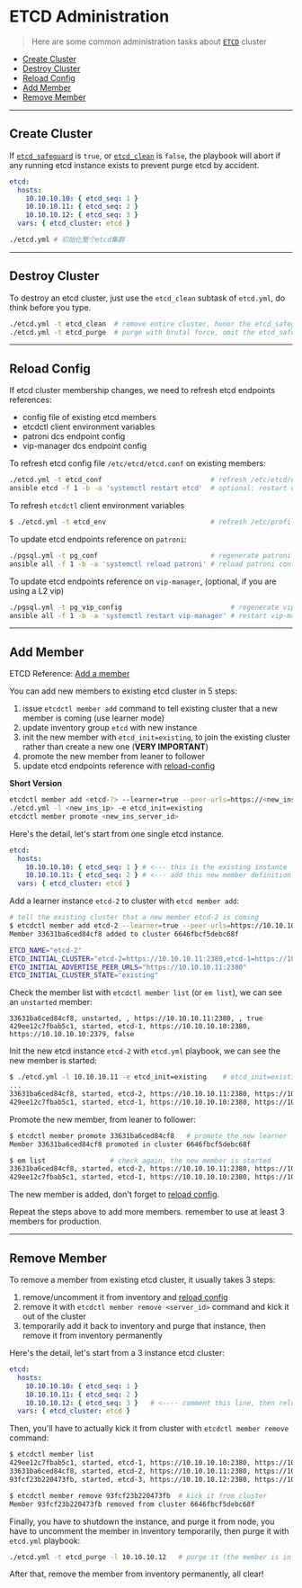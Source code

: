 # ETCD Administration

> Here are some common administration tasks about [`ETCD`](ETCD) cluster

- [Create Cluster](#create-cluster)
- [Destroy Cluster](#destroy-cluster)
- [Reload Config](#reload-config)
- [Add Member](#add-member)
- [Remove Member](#remove-member)


----------------

## Create Cluster

If [`etcd_safeguard`](PARAM#etcd_safeguard) is `true`, or [`etcd_clean`](PARAM#etcd_clean) is `false`,
the playbook will abort if any running etcd instance exists to prevent purge etcd by accident.


```yaml
etcd:
  hosts:
    10.10.10.10: { etcd_seq: 1 }
    10.10.10.11: { etcd_seq: 2 }
    10.10.10.12: { etcd_seq: 3 }
  vars: { etcd_cluster: etcd }
```

```bash
./etcd.yml # 初始化整个etcd集群 
```


----------------

## Destroy Cluster

To destroy an etcd cluster, just use the `etcd_clean` subtask of `etcd.yml`, do think before you type.

```bash
./etcd.yml -t etcd_clean  # remove entire cluster, honor the etcd_safeguard
./etcd.yml -t etcd_purge  # purge with brutal force, omit the etcd_safeguard
```




----------------

## Reload Config

If etcd cluster membership changes, we need to refresh etcd endpoints references:

* config file of existing etcd members
* etcdctl client environment variables
* patroni dcs endpoint config 
* vip-manager dcs endpoint config


To refresh etcd config file `/etc/etcd/etcd.conf` on existing members:

```bash
./etcd.yml -t etcd_conf                           # refresh /etc/etcd/etcd.conf with latest status
ansible etcd -f 1 -b -a 'systemctl restart etcd'  # optional: restart etcd 
```

To refresh `etcdctl` client environment variables

```bash
$ ./etcd.yml -t etcd_env                          # refresh /etc/profile.d/etcdctl.sh
```

To update etcd endpoints reference on `patroni`:

```bash
./pgsql.yml -t pg_conf                            # regenerate patroni config
ansible all -f 1 -b -a 'systemctl reload patroni' # reload patroni config
```

To update etcd endpoints reference on `vip-manager`, (optional, if you are using a L2 vip)

```bash
./pgsql.yml -t pg_vip_config                           # regenerate vip-manager config
ansible all -f 1 -b -a 'systemctl restart vip-manager' # restart vip-manager to use new config 
```



----------------

## Add Member

ETCD Reference: [Add a member](https://etcd.io/docs/v3.5/op-guide/runtime-configuration/#add-a-new-member)

You can add new members to existing etcd cluster in 5 steps:

1. issue `etcdctl member add` command to tell existing cluster that a new member is coming (use learner mode)
2. update inventory group `etcd` with new instance
3. init the new member with `etcd_init=existing`, to join the existing cluster rather than create a new one (**VERY IMPORTANT**)
4. promote the new member from leaner to follower
5. update etcd endpoints reference with [reload-config](#reload-config)

**Short Version**

```bash
etcdctl member add <etcd-?> --learner=true --peer-urls=https://<new_ins_ip>:2380
./etcd.yml -l <new_ins_ip> -e etcd_init=existing
etcdctl member promote <new_ins_server_id>
```

Here's the detail, let's start from one single etcd instance.

```yaml
etcd:
  hosts:
    10.10.10.10: { etcd_seq: 1 } # <--- this is the existing instance
    10.10.10.11: { etcd_seq: 2 } # <--- add this new member definition to inventory
  vars: { etcd_cluster: etcd }
```

Add a learner instance `etcd-2` to cluster with `etcd member add`:

```bash
# tell the existing cluster that a new member etcd-2 is coming
$ etcdctl member add etcd-2 --learner=true --peer-urls=https://10.10.10.11:2380
Member 33631ba6ced84cf8 added to cluster 6646fbcf5debc68f

ETCD_NAME="etcd-2"
ETCD_INITIAL_CLUSTER="etcd-2=https://10.10.10.11:2380,etcd-1=https://10.10.10.10:2380"
ETCD_INITIAL_ADVERTISE_PEER_URLS="https://10.10.10.11:2380"
ETCD_INITIAL_CLUSTER_STATE="existing"
```

Check the member list with `etcdctl member list` (or `em list`), we can see an `unstarted` member:

```
33631ba6ced84cf8, unstarted, , https://10.10.10.11:2380, , true
429ee12c7fbab5c1, started, etcd-1, https://10.10.10.10:2380, https://10.10.10.10:2379, false
```

Init the new etcd instance `etcd-2` with `etcd.yml` playbook, we can see the new member is started:

```bash
$ ./etcd.yml -l 10.10.10.11 -e etcd_init=existing    # etcd_init=existing must be set
...
33631ba6ced84cf8, started, etcd-2, https://10.10.10.11:2380, https://10.10.10.11:2379, true
429ee12c7fbab5c1, started, etcd-1, https://10.10.10.10:2380, https://10.10.10.10:2379, false
```

Promote the new member, from leaner to follower:

```bash
$ etcdctl member promote 33631ba6ced84cf8   # promote the new learner
Member 33631ba6ced84cf8 promoted in cluster 6646fbcf5debc68f

$ em list                # check again, the new member is started
33631ba6ced84cf8, started, etcd-2, https://10.10.10.11:2380, https://10.10.10.11:2379, false
429ee12c7fbab5c1, started, etcd-1, https://10.10.10.10:2380, https://10.10.10.10:2379, fals
```


The new member is added, don't forget to [reload config](#reload-config).

Repeat the steps above to add more members. remember to use at least 3 members for production.



----------------

## Remove Member

To remove a member from existing etcd cluster, it usually takes 3 steps:

1. remove/uncomment it from inventory and [reload config](#reload-config) 
2. remove it with `etcdctl member remove <server_id>` command and kick it out of the cluster
3. temporarily add it back to inventory and purge that instance, then remove it from inventory permanently

Here's the detail, let's start from a 3 instance etcd cluster:

```yaml
etcd:
  hosts:
    10.10.10.10: { etcd_seq: 1 }
    10.10.10.11: { etcd_seq: 2 }
    10.10.10.12: { etcd_seq: 3 }   # <---- comment this line, then reload-config
  vars: { etcd_cluster: etcd }
```

Then, you'll have to actually kick it from cluster with `etcdctl member remove` command:

```bash
$ etcdctl member list 
429ee12c7fbab5c1, started, etcd-1, https://10.10.10.10:2380, https://10.10.10.10:2379, false
33631ba6ced84cf8, started, etcd-2, https://10.10.10.11:2380, https://10.10.10.11:2379, false
93fcf23b220473fb, started, etcd-3, https://10.10.10.12:2380, https://10.10.10.12:2379, false  # <--- remove this

$ etcdctl member remove 93fcf23b220473fb  # kick it from cluster
Member 93fcf23b220473fb removed from cluster 6646fbcf5debc68f
```

Finally, you have to shutdown the instance, and purge it from node, you have to uncomment the member in inventory temporarily, then purge it with `etcd.yml` playbook:

```bash
./etcd.yml -t etcd_purge -l 10.10.10.12   # purge it (the member is in inventory again)
```

After that, remove the member from inventory permanently, all clear!

